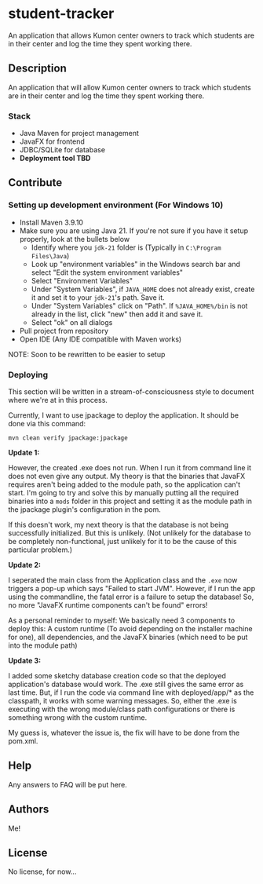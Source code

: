 # student-tracker

An application that allows Kumon center owners to track which students are in their center and log the time they spent working there.

## Description

An application that will allow Kumon center owners to track which students are in their center and log the time they spent working there.

### Stack

- Java Maven for project management
- JavaFX for frontend
- JDBC/SQLite for database
- **Deployment tool TBD**

## Contribute

### Setting up development environment (For Windows 10)

- Install Maven 3.9.10
- Make sure you are using Java 21. If you're not sure if you have it setup properly, look at the bullets below
  - Identify where you `jdk-21` folder is (Typically in `C:\Program Files\Java`)
  - Look up "environment variables" in the Windows search bar and select "Edit the system environment variables"
  - Select "Environment Variables"
  - Under "System Variables", if `JAVA_HOME` does not already exist, create it and set it to your `jdk-21`'s path. Save it.
  - Under "System Variables" click on "Path". If `%JAVA_HOME%/bin` is not already in the list, click "new" then add it and save it.
  - Select "ok" on all dialogs
- Pull project from repository
- Open IDE (Any IDE compatible with Maven works)

NOTE: Soon to be rewritten to be easier to setup

### Deploying

This section will be written in a stream-of-consciousness style to document where we're at in this process.

Currently, I want to use jpackage to deploy the application. It should be done via this command:

`mvn clean verify jpackage:jpackage`

**Update 1:**

However, the created .exe does not run. When I run it from command line it does not even give any output. My theory is that the binaries that JavaFX requires aren't being added to the module path, so the application can't start. I'm going to try and solve this by manually putting all the required binaries into a `mods` folder in this project and setting it as the module path in the jpackage plugin's configuration in the pom.

If this doesn't work, my next theory is that the database is not being successfully initialized. But this is unlikely. (Not unlikely for the database to be completely non-functional, just unlikely for it to be the cause of this particular problem.)

**Update 2:**

I seperated the main class from the Application class and the `.exe` now triggers a pop-up which says "Failed to start JVM". However, if I run the app using the commandline, the fatal error is a failure to setup the database! So, no more "JavaFX runtime components can't be found" errors!

As a personal reminder to myself: We basically need 3 components to deploy this: A custom runtime (To avoid depending on the installer machine for one), all dependencies, and the JavaFX binaries (which need to be put into the module path)

**Update 3:**

I added some sketchy database creation code so that the deployed application's database would work. The .exe still gives the same error as last time. But, if I run the code via command line with deployed/app/\* as the classpath, it works with some warning messages. So, either the .exe is executing with the wrong module/class path configurations or there is something wrong with the custom runtime.

My guess is, whatever the issue is, the fix will have to be done from the pom.xml.

## Help

Any answers to FAQ will be put here.

## Authors

Me!

## License

No license, for now...
